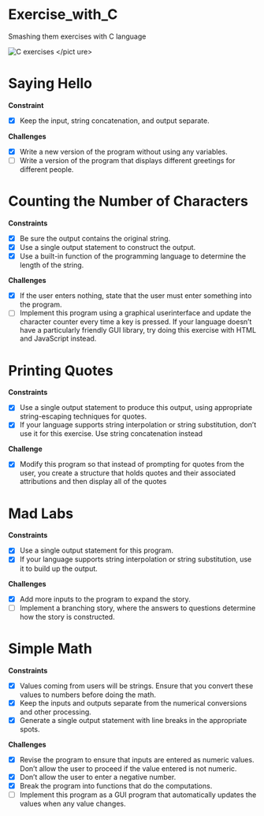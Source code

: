 # Exercise_with_C
Smashing them exercises with C language

 <picture> <source media="(prefers-color-scheme: dark)" srcset="https://i.imgur.com/9A2r2U5.jpg"> <source media="(prefers-color-scheme: light)" srcset="https://i.imgur.com/9A2r2U5.jpg"> <img alt="C exercises" src="https://i.imgur.com/9A2r2U5.jpg"> </pict    ure>

# Saying Hello
**Constraint**
- [x] Keep the input, string concatenation, and output separate.

**Challenges**
- [x] Write a new version of the program without using any
variables.
- [ ] Write a version of the program that displays different
greetings for different people.

# Counting the Number of Characters
**Constraints**
- [x] Be sure the output contains the original string.
- [x] Use a single output statement to construct the output.
- [x] Use a built-in function of the programming language to
determine the length of the string.

**Challenges**
- [x] If the user enters nothing, state that the user must enter
something into the program.
- [ ] Implement this program using a graphical userinterface
and update the character counter every time a key is
pressed. If your language doesn’t have a particularly
friendly GUI library, try doing this exercise with HTML
and JavaScript instead.

# Printing Quotes
**Constraints**
- [x] Use a single output statement to produce this output,
using appropriate string-escaping techniques for quotes.
- [x] If your language supports string interpolation or string
substitution, don’t use it for this exercise. Use string
concatenation instead

**Challenge**
- [x] Modify this program so that
instead of prompting for quotes from the user, you create a structure that holds quotes and their associated
attributions and then display all of the quotes

# Mad Labs
**Constraints**
- [x] Use a single output statement for this program.
- [x] If your language supports string interpolation or string
substitution, use it to build up the output.

**Challenges**
- [x] Add more inputs to the program to expand the story.
- [ ] Implement a branching story, where the answers to
questions determine how the story is constructed.

# Simple Math
**Constraints**
- [x] Values coming from users will be strings. Ensure that
you convert these values to numbers before doing the
math.
- [x] Keep the inputs and outputs separate from the numerical
conversions and other processing.
- [x] Generate a single output statement with line breaks in
the appropriate spots.

**Challenges**
- [x] Revise the program to ensure that inputs are entered as
numeric values. Don’t allow the user to proceed if the
value entered is not numeric.
- [x] Don’t allow the user to enter a negative number.
- [x] Break the program into functions that do the computations.
- [ ] Implement this program as a GUI program that automatically updates the values when any value changes.
